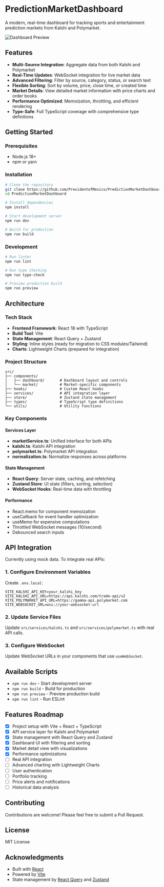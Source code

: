 # PredictionMarketDashboard

A modern, real-time dashboard for tracking sports and entertainment prediction markets from Kalshi and Polymarket.

![Dashboard Preview](https://github.com/user-attachments/assets/a295fb6e-4b94-4bea-8030-8d2726b708bf)

## Features

- **Multi-Source Integration**: Aggregate data from both Kalshi and Polymarket
- **Real-Time Updates**: WebSocket integration for live market data
- **Advanced Filtering**: Filter by source, category, status, or search text
- **Flexible Sorting**: Sort by volume, price, close time, or created time
- **Market Details**: View detailed market information with price charts and order books
- **Performance Optimized**: Memoization, throttling, and efficient rendering
- **Type-Safe**: Full TypeScript coverage with comprehensive type definitions

## Getting Started

### Prerequisites

- Node.js 18+ 
- npm or yarn

### Installation

```bash
# Clone the repository
git clone https://github.com/PresidentofMexico/PredictionMarketDashboard.git
cd PredictionMarketDashboard

# Install dependencies
npm install

# Start development server
npm run dev

# Build for production
npm run build
```

### Development

```bash
# Run linter
npm run lint

# Run type checking
npm run type-check

# Preview production build
npm run preview
```

## Architecture

### Tech Stack

- **Frontend Framework**: React 18 with TypeScript
- **Build Tool**: Vite
- **State Management**: React Query + Zustand
- **Styling**: Inline styles (ready for migration to CSS modules/Tailwind)
- **Charts**: Lightweight Charts (prepared for integration)

### Project Structure

```
src/
├── components/
│   ├── dashboard/       # Dashboard layout and controls
│   └── market/          # Market-specific components
├── hooks/               # Custom React hooks
├── services/            # API integration layer
├── store/               # Zustand state management
├── types/               # TypeScript type definitions
└── utils/               # Utility functions
```

### Key Components

#### Services Layer
- **marketService.ts**: Unified interface for both APIs
- **kalshi.ts**: Kalshi API integration
- **polymarket.ts**: Polymarket API integration
- **normalization.ts**: Normalize responses across platforms

#### State Management
- **React Query**: Server state, caching, and refetching
- **Zustand Store**: UI state (filters, sorting, selection)
- **WebSocket Hooks**: Real-time data with throttling

#### Performance
- React.memo for component memoization
- useCallback for event handler optimization
- useMemo for expensive computations
- Throttled WebSocket messages (10/second)
- Debounced search inputs

## API Integration

Currently using mock data. To integrate real APIs:

### 1. Configure Environment Variables

Create `.env.local`:

```env
VITE_KALSHI_API_KEY=your_kalshi_key
VITE_KALSHI_API_URL=https://api.kalshi.com/trade-api/v2
VITE_POLYMARKET_API_URL=https://gamma-api.polymarket.com
VITE_WEBSOCKET_URL=wss://your-websocket-url
```

### 2. Update Service Files

Update `src/services/kalshi.ts` and `src/services/polymarket.ts` with real API calls.

### 3. Configure WebSocket

Update WebSocket URLs in your components that use `useWebSocket`.

## Available Scripts

- `npm run dev` - Start development server
- `npm run build` - Build for production
- `npm run preview` - Preview production build
- `npm run lint` - Run ESLint

## Features Roadmap

- [x] Project setup with Vite + React + TypeScript
- [x] API service layer for Kalshi and Polymarket
- [x] State management with React Query and Zustand
- [x] Dashboard UI with filtering and sorting
- [x] Market detail view with visualizations
- [x] Performance optimizations
- [ ] Real API integration
- [ ] Advanced charting with Lightweight Charts
- [ ] User authentication
- [ ] Portfolio tracking
- [ ] Price alerts and notifications
- [ ] Historical data analysis

## Contributing

Contributions are welcome! Please feel free to submit a Pull Request.

## License

MIT License

## Acknowledgments

- Built with [React](https://react.dev/)
- Powered by [Vite](https://vitejs.dev/)
- State management by [React Query](https://tanstack.com/query) and [Zustand](https://github.com/pmndrs/zustand)
